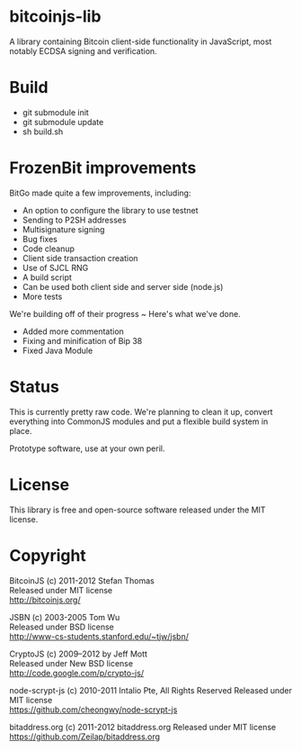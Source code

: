 # bitcoinjs-lib

A library containing Bitcoin client-side functionality in JavaScript,
most notably ECDSA signing and verification.

# Build

* git submodule init
* git submodule update
* sh build.sh


# FrozenBit improvements

BitGo made quite a few improvements, including:

* An option to configure the library to use testnet
* Sending to P2SH addresses
* Multisignature signing
* Bug fixes
* Code cleanup
* Client side transaction creation
* Use of SJCL RNG
* A build script
* Can be used both client side and server side (node.js)
* More tests

 We're building off of their progress ~ Here's what we've done.
* Added more commentation
* Fixing and minification of Bip 38
* Fixed Java Module

# Status

This is currently pretty raw code. We're planning to clean it up,
convert everything into CommonJS modules and put a flexible build
system in place.

Prototype software, use at your own peril.

# License

This library is free and open-source software released under the MIT
license.

# Copyright

BitcoinJS (c) 2011-2012 Stefan Thomas  
Released under MIT license  
http://bitcoinjs.org/

JSBN (c) 2003-2005 Tom Wu  
Released under BSD license  
http://www-cs-students.stanford.edu/~tjw/jsbn/

CryptoJS (c) 2009–2012 by Jeff Mott  
Released under New BSD license  
http://code.google.com/p/crypto-js/

node-scrypt-js (c) 2010-2011 Intalio Pte, All Rights Reserved
Released under MIT license  
https://github.com/cheongwy/node-scrypt-js

bitaddress.org (c) 2011-2012 bitaddress.org
Released under MIT license  
https://github.com/Zeilap/bitaddress.org
